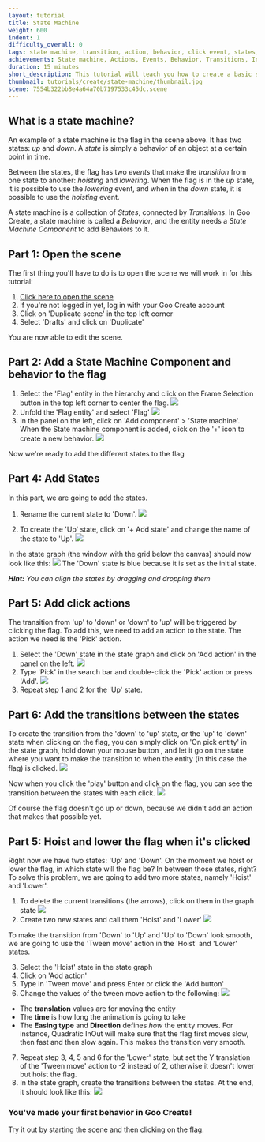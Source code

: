 ```yaml
---
layout: tutorial
title: State Machine
weight: 600
indent: 1
difficulty_overall: 0
tags: state machine, transition, action, behavior, click event, states, state graph
achievements: State machine, Actions, Events, Behavior, Transitions, Interactivity
duration: 15 minutes
short_description: This tutorial will teach you how to create a basic state machine by hoisting or lowering a flag when clicking on it.
thumbnail: tutorials/create/state-machine/thumbnail.jpg
scene: 7554b322bb8e4a64a70b7197533c45dc.scene
---
```

## What is a state machine?

An example of a state machine is the flag in the scene above. It has two states: *up* and *down*. A *state* is simply a behavior of an object at a certain point in time.

Between the states, the flag has two *events* that make the *transition* from one state to another: *hoisting* and *lowering*. When the flag is in the *up* state, it is possible to use the *lowering* event, and when in the *down* state, it is possible to use the *hoisting* event.

A state machine is a collection of *States*, connected by *Transitions*. In Goo Create, a state machine is called a *Behavior*, and the entity needs a *State Machine Component* to add Behaviors to it.



## Part 1: Open the scene

The first thing you'll have to do is to open the scene we will work in for this tutorial:

1. <a href="https://create.goocreate.com/edit/ac4d33d665714c0db17ed26e090b0f9b.scene" target="blank">Click here to open the scene</a>
2. If you're not logged in yet, log in with your Goo Create account
2. Click on 'Duplicate scene' in the top left corner
3. Select 'Drafts' and click on 'Duplicate'

You are now able to edit the scene.

## Part 2: Add a State Machine Component and behavior to the flag

1. Select the 'Flag' entity in the hierarchy and click on the Frame Selection button in the top left corner to center the flag.
   ![](frameselection.jpg)
2. Unfold the 'Flag entity' and select 'Flag'
   ![](selectChild.gif)
3. In the panel on the left, click on 'Add component' > 'State machine'. When the State machine component is added, click on the '+' icon to create a new behavior.
   ![](createstatemachinebehavior.gif)

Now we're ready to add the different states to the flag

## Part 4: Add States

In this part, we are going to add the states.

1. Rename the current state to 'Down'.
  ![](renamestate.gif)

2. To create the 'Up' state, click on '+ Add state' and change the name of the state to 'Up'.
  ![](addstate.jpg)

In the state graph (the window with the grid below the canvas) should now look like this:
  ![](stategraph.jpg)
The 'Down' state is blue because it is set as the initial state.

*__Hint:__ You can align the states by dragging and dropping them*

## Part 5: Add click actions

The transition from 'up' to 'down' or 'down' to 'up' will be triggered by clicking the flag. To add this, we need to add an action to the state. The action we need is the 'Pick' action.

1. Select the 'Down' state in the state graph and click on 'Add action' in the panel on the left.
  ![](addaction.jpg)
2. Type 'Pick' in the search bar and double-click the 'Pick' action or press 'Add'.
  ![](addpick.gif)
3. Repeat step 1 and 2 for the 'Up' state.

## Part 6: Add the transitions between the states

To create the transition from the 'down' to 'up' state, or the 'up' to 'down' state when clicking on the flag, you can simply click on 'On pick entity' in the state graph, hold down your mouse button , and let it go on the state where you want to make the transition to when the entity (in this case the flag) is clicked.
  ![](connectstates.gif)

Now when you click the 'play' button and click on the flag, you can see the transition between the states with each click.
  ![](visualtransition.gif)

Of course the flag doesn't go up or down, because we didn't add an action that makes that possible yet.

## Part 5: Hoist and lower the flag when it's clicked

Right now we have two states: 'Up' and 'Down'. On the moment we hoist or lower the flag, in which state will the flag be? In between those states, right?
To solve this problem, we are going to add two more states, namely 'Hoist' and 'Lower'.

1. To delete the current transitions (the arrows), click on them in the graph state
  ![](deletetransitions.gif)
2. Create two new states and call them 'Hoist' and 'Lower'
  ![](fourstates.jpg)

To make the transition from 'Down' to 'Up' and 'Up' to 'Down' look smooth, we are going to use the 'Tween move' action in the 'Hoist' and 'Lower' states.

3. Select the 'Hoist' state in the state graph
4. Click on 'Add action'
5. Type in 'Tween move' and press Enter or click the 'Add button'
6. Change the values of the tween move action to the following:
  ![](hoisttweenvalues.jpg)
  * The __translation__ values are for moving the entity
  * The __time__ is how long the animation is going to take
  * The __Easing type__ and __Direction__ defines *how* the entity moves. For instance, Quadratic InOut will make sure that the flag first moves slow, then fast and then slow again. This makes the transition very smooth.
7. Repeat step 3, 4, 5 and 6 for the 'Lower' state, but set the Y translation of the 'Tween move' action to -2 instead of 2, otherwise it doesn't lower but hoist the flag.
8. In the state graph, create the transitions between the states. At the end, it should look like this:
![](finalstategraph.jpg)

### You've made your first behavior in Goo Create!
Try it out by starting the scene and then clicking on the flag.
